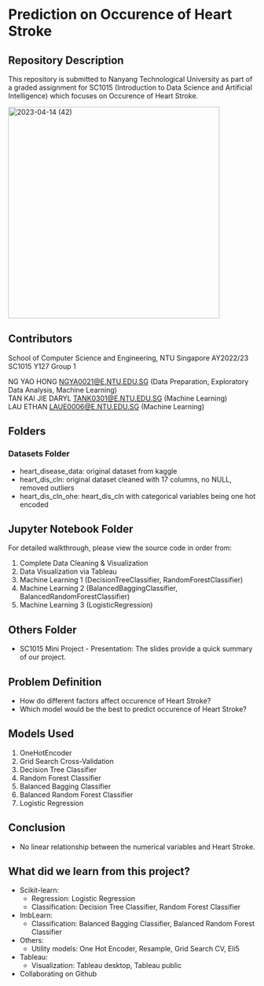 # Prediction on Occurence of Heart Stroke

## Repository Description

This repository is submitted to Nanyang Technological University as part of a graded assignment for SC1015 (Introduction to Data Science and Artificial Intelligence) which focuses on Occurence of Heart Stroke.

<img width="430" alt="2023-04-14 (42)" src="https://user-images.githubusercontent.com/96024308/231941543-67a53f90-0e1d-4c4a-a4f9-3667efdbc91e.png">

## Contributors
School of Computer Science and Engineering, NTU Singapore
AY2022/23 SC1015 Y127 Group 1

NG YAO HONG NGYA0021@E.NTU.EDU.SG (Data Preparation, Exploratory Data Analysis, Machine Learning)    
TAN KAI JIE DARYL TANK0301@E.NTU.EDU.SG (Machine Learning)    
LAU ETHAN LAUE0006@E.NTU.EDU.SG (Machine Learning)    

## Folders
### Datasets Folder
* heart_disease_data: original dataset from kaggle
* heart_dis_cln: original dataset cleaned with 17 columns, no NULL, removed outliers
* heart_dis_cln_ohe: heart_dis_cln with categorical variables being one hot encoded

## Jupyter Notebook Folder
For detailed walkthrough, please view the source code in order from:

1. Complete Data Cleaning & Visualization
2. Data Visualization via Tableau
3. Machine Learning 1 (DecisionTreeClassifier, RandomForestClassifier)
4. Machine Learning 2 (BalancedBaggingClassifier, BalancedRandomForestClassifier)
5. Machine Learning 3 (LogisticRegression)

## Others Folder
* SC1015 Mini Project - Presentation: The slides provide a quick summary of our project.

## Problem Definition
* How do different factors affect occurence of Heart Stroke?
* Which model would be the best to predict occurence of Heart Stroke?

## Models Used
1. OneHotEncoder
2. Grid Search Cross-Validation
3. Decision Tree Classifier
4. Random Forest Classifier
5. Balanced Bagging Classifier
6. Balanced Random Forest Classifier
7. Logistic Regression

## Conclusion
* No linear relationship between the numerical variables and Heart Stroke.

## What did we learn from this project?
* Scikit-learn:
    * Regression: Logistic Regression
    * Classification: Decision Tree Classifier, Random Forest Classifier
* ImbLearn:
    * Classification: Balanced Bagging Classifier, Balanced Random Forest Classifier
* Others:
    * Utility models: One Hot Encoder, Resample, Grid Search CV, Eli5
* Tableau:
    * Visualization: Tableau desktop, Tableau public
* Collaborating on Github

